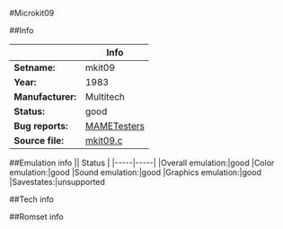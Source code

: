 #Microkit09

##Info

||Info|
|-----|-----|
|**Setname:**|mkit09
|**Year:**|1983
|**Manufacturer:**|Multitech
|**Status:**|good
|**Bug reports:**|[MAMETesters](http://mametesters.org/view_all_set.php?type=1&temporary=y&search=mkit09.c)
|**Source file:**|[mkit09.c](https://github.com/mamedev/mame/blob/master/src/mess/drivers/mkit09.c)

##Emulation info
|| Status |
|-----|-----|
|Overall emulation:|good
|Color emulation:|good
|Sound emulation:|good
|Graphics emulation:|good
|Savestates:|unsupported

##Tech info

##Romset info

<!--- START OF EDITED COMMENT DO NOT TOUCH TEXT ABOVE-->
